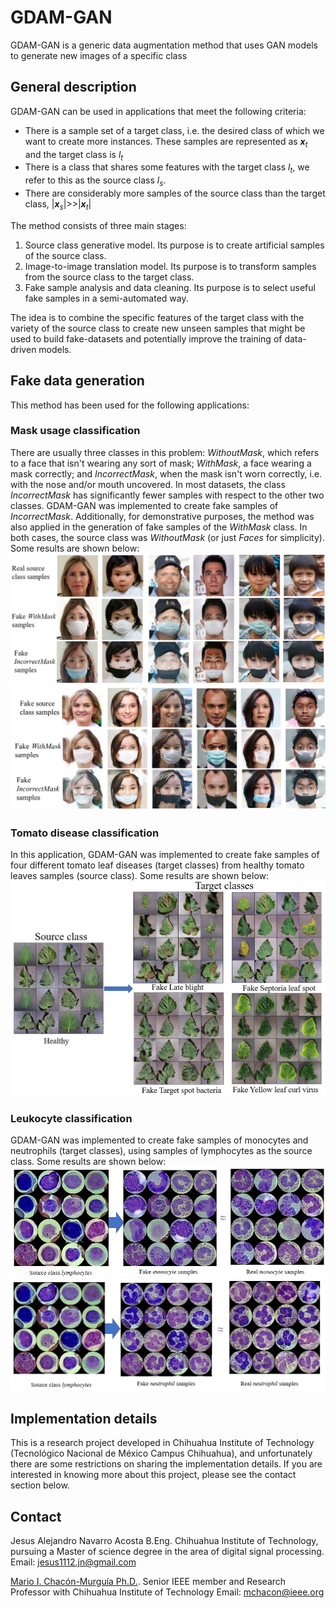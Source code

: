 # GDAM-GAN
GDAM-GAN is a generic data augmentation method that uses GAN models to generate new images of a specific class

## General description
GDAM-GAN can be used in applications that meet the following criteria:
- There is a sample set of a target class, i.e. the desired class of which we want to create more instances. These samples are represented as <i><b>x</b><sub>t</sub></i> and the target class is <i>l<sub>t</sub></i>
- There is a class that shares some features with the target class <i>l<sub>t</sub></i>, we refer to this as the source class <i>l<sub>s</sub></i>. 
- There are considerably more samples of the source class than the target class, |<i><b>x</b><sub>s</sub></i>|>>|<i><b>x</b><sub>t</sub></i>| 

The method consists of three main stages:
1) Source class generative model. Its purpose is to create artificial samples of the source class.
2) Image-to-image translation model. Its purpose is to transform samples from the source class to the target class.
3) Fake sample analysis and data cleaning. Its purpose is to select useful fake samples in a semi-automated way.  

The idea is to combine the specific features of the target class with the variety of the source class to create new unseen samples that might be used to build fake-datasets and potentially improve the training of data-driven models. 

## Fake data generation
This method has been used for the following applications:
### Mask usage classification
There are usually three classes in this problem: <i>WithoutMask</i>, which refers to a face that isn't wearing any sort of mask; <i>WithMask</i>, a face wearing a mask correctly; and <i>IncorrectMask</i>, when the mask isn't worn correctly, i.e. with the nose and/or mouth uncovered.
In most datasets, the class <i>IncorrectMask</i> has significantly fewer samples with respect to the other two classes.
GDAM-GAN was implemented to create fake samples of <i>IncorrectMask</i>.
Additionally, for demonstrative purposes, the method was also applied in the generation of fake samples of the <i>WithMask</i> class.
In both cases, the source class was <i>WithoutMask</i> (or just _Faces_ for simplicity). Some results are shown below:
![Fakes from real source class samples](image/img_2.png)
![Fakes from fake source class samples](image/img_1.png)

### Tomato disease classification
In this application, GDAM-GAN was implemented to create fake samples of four different tomato leaf diseases (target classes) from healthy tomato leaves samples (source class). Some results are shown below:
![Fake tomato disease samples from healthy tomato leaves samples](image/img_6.png)


### Leukocyte classification
GDAM-GAN was implemented to create fake samples of monocytes and neutrophils (target classes), using samples of lymphocytes as the source class. Some results are shown below:
![Fake monocytes from lymphocytes](image/img_4.png)
![Fake neutrophils from lymphocytes](image/img_5.png)

## Implementation details
This is a research project developed in Chihuahua Institute of Technology (Tecnológico Nacional de México Campus Chihuahua), and unfortunately there are some restrictions on sharing the implementation details. If you are interested in knowing more about this project, please see the contact section below. 

## Contact
Jesus Alejandro Navarro Acosta B.Eng. Chihuahua Institute of Technology, pursuing a Master of science degree in the area of digital signal processing.
Email: jesus1112.jn@gmail.com

[Mario I. Chacón-Murguía Ph.D.](https://ieeexplore.ieee.org/author/38289074200). Senior IEEE member and Research Professor with Chihuahua Institute of Technology
Email: mchacon@ieee.org

